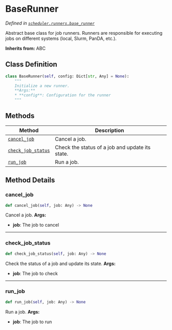 # BaseRunner

*Defined in [`scheduler.runners.base_runner`](https://github.com/aid2e/scheduler_epic/blob/main/scheduler/runners/base_runner.py)*

Abstract base class for job runners.
Runners are responsible for executing jobs on different
systems (local, Slurm, PanDA, etc.).

**Inherits from:** ABC

## Class Definition

```python
class BaseRunner(self, config: Dict[str, Any] = None):
    """
    Initialize a new runner.
    **Args:**
    * **config**: Configuration for the runner
    """
```

## Methods

| Method | Description |
|--------|-------------|
| [`cancel_job`](#cancel_job) | Cancel a job. |
| [`check_job_status`](#check_job_status) | Check the status of a job and update its state. |
| [`run_job`](#run_job) | Run a job. |

## Method Details

### cancel_job

```python
def cancel_job(self, job: Any) -> None
```

Cancel a job.
**Args:**
* **job**: The job to cancel

---

### check_job_status

```python
def check_job_status(self, job: Any) -> None
```

Check the status of a job and update its state.
**Args:**
* **job**: The job to check

---

### run_job

```python
def run_job(self, job: Any) -> None
```

Run a job.
**Args:**
* **job**: The job to run

